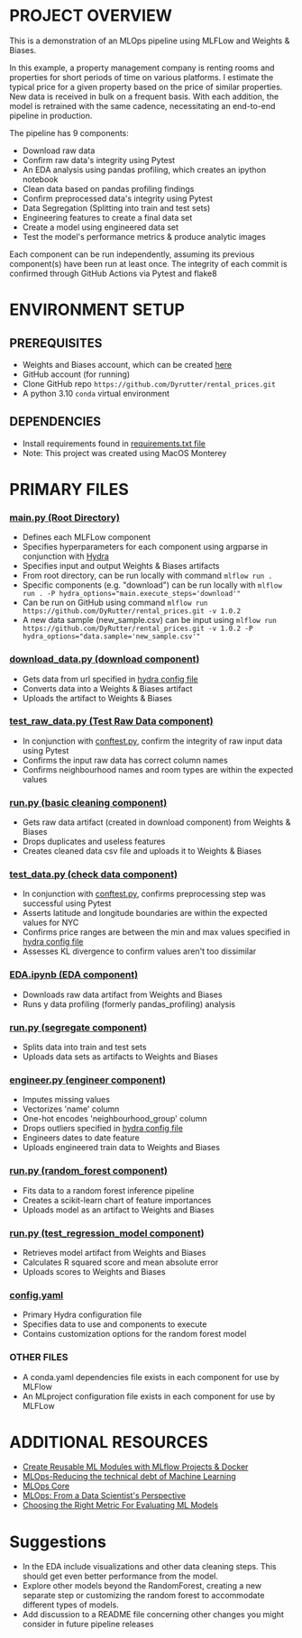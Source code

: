 # PROJECT OVERVIEW

This is a demonstration of an MLOps pipeline using MLFLow and Weights & Biases.

In this example, a property management company is renting rooms and properties for short periods of time on various platforms. I estimate the typical price for a given property based on the price of similar properties. New data is received in bulk on a frequent basis. With each addition, the model is retrained with the same cadence, necessitating an end-to-end pipeline in production.

The pipeline has 9 components:
+ Download raw data
+ Confirm raw data's integrity using Pytest
+ An EDA analysis using pandas profiling, which creates an ipython notebook
+ Clean data based on pandas profiling findings
+ Confirm preprocessed data's integrity using Pytest
+ Data Segregation (Splitting into train and test sets)
+ Engineering features to create a final data set
+ Create a model using engineered data set
+ Test the model's performance metrics & produce analytic images

Each component can be run independently, assuming its previous component(s) have been run at least once.
The integrity of each commit is confirmed through GitHub Actions via Pytest and flake8

# ENVIRONMENT SETUP

## PREREQUISITES

+ Weights and Biases account, which can be created [here](https://wandb.ai/site)
+ GitHub account (for running)
+ Clone GitHub repo `https://github.com/Dyrutter/rental_prices.git`
+ A python 3.10 `conda` virtual environment

## DEPENDENCIES

+ Install requirements found in [requirements.txt file](./requirements.txt)
+ Note: This project was created using MacOS Monterey

# PRIMARY FILES

### [main.py (Root Directory)](./main.py)
+ Defines each MLFLow component
+ Specifies hyperparameters for each component using argparse in conjunction with [Hydra](https://hydra.cc/docs/intro/)
+ Specifies input and output Weights & Biases artifacts
+ From root directory, can be run locally with command `mlflow run .`
+ Specific components (e.g. "download") can be run locally with `mlflow run . -P hydra_options="main.execute_steps='download'"`
+ Can be run on GitHub using command `mlflow run https://github.com/DyRutter/rental_prices.git -v 1.0.2` 
+ A new data sample (new_sample.csv) can be input using `mlflow run https://github.com/DyRutter/rental_prices.git -v 1.0.2 -P
    hydra_options="data.sample='new_sample.csv'"`
    
### [download_data.py (download component)](./download/download_data.py)
+ Gets data from url specified in [hydra config file](./config/config.yaml)
+ Converts data into a Weights & Biases artifact
+ Uploads the artifact to Weights & Biases

### [test_raw_data.py (Test Raw Data component)](./test_raw_data/test_raw.py)
+ In conjunction with [conftest.py](./test_raw_data/conftest.py), confirm the integrity of raw input data using Pytest
+ Confirms the input raw data has correct column names
+ Confirms neighbourhood names and room types are within the expected values

### [run.py (basic cleaning component)](./basic_cleaning/run.py)
+ Gets raw data artifact (created in download component) from Weights & Biases
+ Drops duplicates and useless features 
+ Creates cleaned data csv file and uploads it to Weights & Biases

### [test_data.py (check data component)](./check_data/test_data.py)
+ In conjunction with [conftest.py](./check_data/conftest.py), confirms preprocessing step was successful using Pytest
+ Asserts latitude and longitude boundaries are within the expected values for NYC
+ Confirms price ranges are between the min and max values specified in [hydra config file](./config/config.yaml)
+ Assesses KL divergence to confirm values aren't too dissimilar
    
### [EDA.ipynb (EDA component)](./EDA/EDA.ipynb)
+ Downloads raw data artifact from Weights and Biases
+ Runs y data profiling (formerly pandas_profiling) analysis

### [run.py (segregate component)](./segregate/run.py)
+ Splits data into train and test sets
+ Uploads data sets as artifacts to Weights and Biases

### [engineer.py (engineer component)](./engineer/engineer.py)
+ Imputes missing values
+ Vectorizes 'name' column
+ One-hot encodes 'neighbourhood_group' column
+ Drops outliers specified in [hydra config file](./config/config.yaml)
+ Engineers dates to date feature
+ Uploads engineered train data to Weights and Biases

### [run.py (random_forest component)](./random_forest/run.py)
+ Fits data to a random forest inference pipeline
+ Creates a scikit-learn chart of feature importances
+ Uploads model as an artifact to Weights and Biases

### [run.py (test_regression_model component)](./test_regression_model/run.py)
+ Retrieves model artifact from Weights and Biases
+ Calculates R squared score and mean absolute error
+ Uploads scores to Weights and Biases

### [config.yaml](./config/config.yaml)
+ Primary Hydra configuration file
+ Specifies data to use and components to execute
+ Contains customization options for the random forest model

### OTHER FILES
+ A conda.yaml dependencies file exists in each component for use by MLFlow
+ An MLproject configuration file exists in each component for use by MLFLow

# ADDITIONAL RESOURCES

+ [Create Reusable ML Modules with MLflow Projects & Docker](https://towardsdatascience.com/create-reusable-ml-modules-with-mlflow-projects-docker-33cd722c93c4)
+ [MLOps-Reducing the technical debt of Machine Learning](https://medium.com/mlops-community/mlops-reducing-the-technical-debt-of-machine-learning-dac528ef39de)
+ [MLOps Core](https://ml-ops.org/content/references.html)
+ [MLOps: From a Data Scientist's Perspective](https://neptune.ai/blog/mlops)
+ [Choosing the Right Metric For Evaluating ML Models](https://www.kaggle.com/code/vipulgandhi/how-to-choose-right-metric-for-evaluating-ml-model/notebook)


# Suggestions
+ In the EDA include visualizations and other data cleaning steps. This should get even better performance from the model.
+ Explore other models beyond the RandomForest, creating a new separate step or customizing the random forest to accommodate different types of models.
+ Add discussion to a README file concerning other changes you might consider in future pipeline releases
